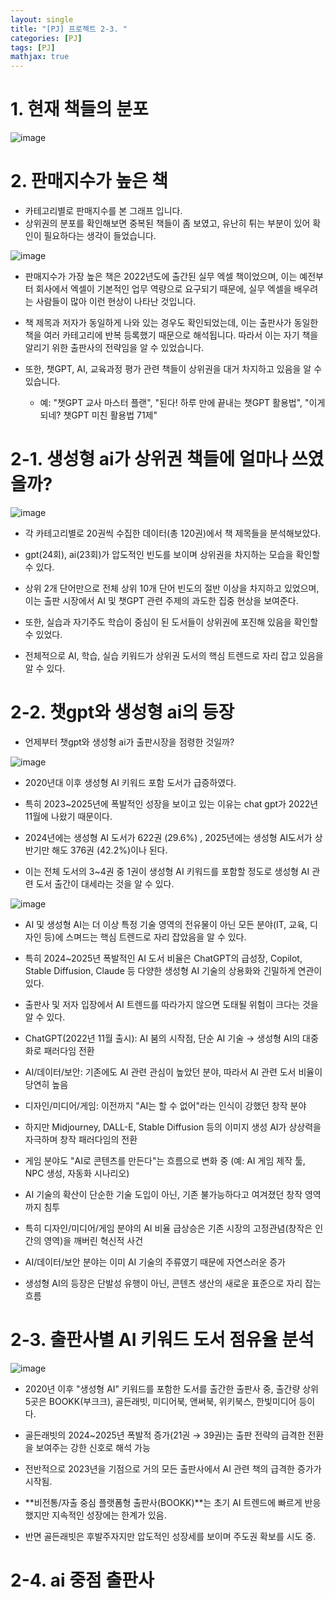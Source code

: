 ```yaml
---
layout: single
title: "[PJ] 프로젝트 2-3. "
categories: [PJ]
tags: [PJ]
mathjax: true
---
```


# 1. 현재 책들의 분포

![image](https://github.com/user-attachments/assets/13d2efbe-b448-4ebf-acd5-2d2d26b7c33c)


# 2. 판매지수가 높은 책

- 카테고리별로 판매지수를 본 그래프 입니다.
- 상위권의 분포를 확인해보면 중복된 책들이 좀 보였고, 유난히 튀는 부분이 있어 확인이 필요하다는 생각이 들었습니다.

![image](https://github.com/user-attachments/assets/0a45b147-b2ce-48e5-b71e-b589fdab7b09)

- 판매지수가 가장 높은 책은 2022년도에 출간된 실무 엑셀 책이었으며, 이는 예전부터 회사에서 엑셀이 기본적인 업무 역량으로 요구되기 때문에, 실무 엑셀을 배우려는 사람들이 많아 이런 현상이 나타난 것입니다.

- 책 제목과 저자가 동일하게 나와 있는 경우도 확인되었는데, 이는 출판사가 동일한 책을 여러 카테고리에 반복 등록했기 때문으로 해석됩니다. 따라서 이는 자기 책을 알리기 위한 출판사의 전략임을 알 수 있었습니다.

- 또한, 챗GPT, AI, 교육과정 평가 관련 책들이 상위권을 대거 차지하고 있음을 알 수 있습니다.

  - 예: "챗GPT 교사 마스터 플랜", "된다! 하루 만에 끝내는 챗GPT 활용법", "이게 되네? 챗GPT 미친 활용법 71제"

# 2-1. 생성형 ai가 상위권 책들에 얼마나 쓰였을까?

![image](https://github.com/user-attachments/assets/69b11561-a164-432a-9c01-3140d7424183)

- 각 카테고리별로 20권씩 수집한 데이터(총 120권)에서 책 제목들을 분석해보았다.

- gpt(24회), ai(23회)가 압도적인 빈도를 보이며 상위권을 차지하는 모습을 확인할 수 있다.

- 상위 2개 단어만으로 전체 상위 10개 단어 빈도의 절반 이상을 차지하고 있었으며, 이는 출판 시장에서 AI 및 챗GPT 관련 주제의 과도한 집중 현상을 보여준다.

- 또한, 실습과 자기주도 학습이 중심이 된 도서들이 상위권에 포진해 있음을 확인할 수 있었다.

- 전체적으로 AI, 학습, 실습 키워드가 상위권 도서의 핵심 트렌드로 자리 잡고 있음을 알 수 있다.

# 2-2. 챗gpt와 생성형 ai의 등장

- 언제부터 챗gpt와 생성형 ai가 출판시장을 점령한 것일까?
  
![image](https://github.com/user-attachments/assets/d0adb283-1433-436f-987d-41188258c84d)

- 2020년대 이후 생성형 AI 키워드 포함 도서가 급증하였다.

- 특히 2023~2025년에 폭발적인 성장을 보이고 있는 이유는 chat gpt가 2022년 11월에 나왔기 때문이다. 
  
- 2024년에는 생성형 AI 도서가 622권 (29.6%) , 2025년에는 생성형 AI도서가 상반기만 해도 376권 (42.2%)이나 된다.

- 이는 전체 도서의 3~4권 중 1권이 생성형 AI 키워드를 포함할 정도로 생성형 AI 관련 도서 출간이 대세라는 것을 알 수 있다.

![image](https://github.com/user-attachments/assets/f9d8a83f-f99c-4113-982d-e7fac3d830bb)

- AI 및 생성형 AI는 더 이상 특정 기술 영역의 전유물이 아닌 모든 분야(IT, 교육, 디자인 등)에 스며드는 핵심 트렌드로 자리 잡았음을 알 수 있다.

- 특히 2024~2025년 폭발적인 AI 도서 비율은 ChatGPT의 급성장, Copilot, Stable Diffusion, Claude 등 다양한 생성형 AI 기술의 상용화와 긴밀하게 연관이 있다.

- 출판사 및 저자 입장에서 AI 트렌드를 따라가지 않으면 도태될 위험이 크다는 것을 알 수 있다.

- ChatGPT(2022년 11월 출시): AI 붐의 시작점, 단순 AI 기술 → 생성형 AI의 대중화로 패러다임 전환

- AI/데이터/보안: 기존에도 AI 관련 관심이 높았던 분야, 따라서 AI 관련 도서 비율이 당연히 높음

- 디자인/미디어/게임: 이전까지 "AI는 할 수 없어"라는 인식이 강했던 창작 분야

- 하지만 Midjourney, DALL-E, Stable Diffusion 등의 이미지 생성 AI가 상상력을 자극하며 창작 패러다임의 전환

- 게임 분야도 "AI로 콘텐츠를 만든다"는 흐름으로 변화 중 (예: AI 게임 제작 툴, NPC 생성, 자동화 시나리오)

- AI 기술의 확산이 단순한 기술 도입이 아닌, 기존 불가능하다고 여겨졌던 창작 영역까지 침투

- 특히 디자인/미디어/게임 분야의 AI 비율 급상승은 기존 시장의 고정관념(창작은 인간의 영역)을 깨버린 혁신적 사건

- AI/데이터/보안 분야는 이미 AI 기술의 주류였기 때문에 자연스러운 증가

- 생성형 AI의 등장은 단발성 유행이 아닌, 콘텐츠 생산의 새로운 표준으로 자리 잡는 흐름



# 2-3. 출판사별 AI 키워드 도서 점유율 분석

![image](https://github.com/user-attachments/assets/f27bde9d-5a6c-4daa-a19f-fd2a5619645e)

- 2020년 이후 "생성형 AI" 키워드를 포함한 도서를 출간한 출판사 중,
출간량 상위 5곳은 BOOKK(부크크), 골든래빗, 미디어북, 앤써북, 위키북스, 한빛미디어 등이다.

- 골든래빗의 2024~2025년 폭발적 증가(21권 → 39권)는 출판 전략의 급격한 전환을 보여주는 강한 신호로 해석 가능
- 전반적으로 2023년을 기점으로 거의 모든 출판사에서 AI 관련 책의 급격한 증가가 시작됨.
- **비전통/자출 중심 플랫폼형 출판사(BOOKK)**는 초기 AI 트렌드에 빠르게 반응했지만 지속적인 성장에는 한계가 있음.
- 반면 골든래빗은 후발주자지만 압도적인 성장세를 보이며 주도권 확보를 시도 중.


# 2-4. ai 중점 출판사


